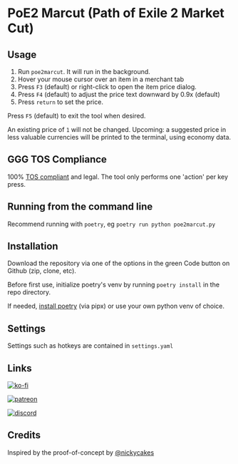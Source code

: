 # PoE2 Marcut (Path of Exile 2 Market Cut)

## Usage
1. Run `poe2marcut`. It will run in the background.
2. Hover your mouse cursor over an item in a merchant tab
3. Press `F3` (default) or right-click to open the item price dialog.
4. Press `F4` (default) to adjust the price text downward by 0.9x (default)
5. Press `return` to set the price.
   
Press `F5` (default) to exit the tool when desired.

An existing price of `1` will not be changed. Upcoming: a suggested price in less valuable currencies will be printed to the terminal, using economy data.

## GGG TOS Compliance
100% [TOS compliant](https://www.pathofexile.com/developer/docs#policy) and legal. The tool only performs one 'action' per key press.

## Running from the command line
Recommend running with `poetry`, eg `poetry run python poe2marcut.py`

## Installation
Download the repository via one of the options in the green Code button on Github (zip, clone, etc).

Before first use, initialize poetry's venv by running `poetry install` in the repo directory.

If needed, [install poetry](https://python-poetry.org/docs/) (via pipx) or use your own python venv of choice.

## Settings
Settings such as hotkeys are contained in `settings.yaml`

## Links
[![ko-fi](https://ko-fi.com/img/githubbutton_sm.svg)](https://ko-fi.com/I2I7ROZFD)

[![patreon](https://github.com/user-attachments/assets/b7841f4d-5bcc-4642-a04c-2f22e5c48a24)](https://patreon.com/cdrpt)

[![discord](https://cdn.prod.website-files.com/6257adef93867e50d84d30e2/66e3d74e9607e61eeec9c91b_Logo.svg)](https://discord.gg/gRMjT5gVms)

## Credits
Inspired by the proof-of-concept by [@nickycakes](https://github.com/nickycakes/poe2price)